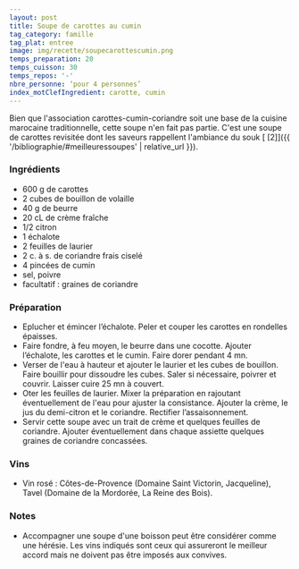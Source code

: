 ```yaml
---
layout: post
title: Soupe de carottes au cumin
tag_category: famille
tag_plat: entree
image: img/recette/soupecarottescumin.png
temps_preparation: 20
temps_cuisson: 30
temps_repos: '-'
nbre_personne: ‘pour 4 personnes’
index_motClefIngredient: carotte, cumin
---
```

Bien que l'association carottes-cumin-coriandre soit une base de la cuisine marocaine traditionnelle, cette soupe n'en fait pas partie. C'est une soupe de carottes revisitée dont les saveurs rappellent l'ambiance du souk [ [2]]({{ '/bibliographie/#meilleuressoupes' | relative_url }}).

### Ingrédients
* 600 g de carottes
* 2 cubes de bouillon de volaille
* 40 g de beurre
* 20 cL de crème fraîche
* 1/2 citron
* 1 échalote
* 2 feuilles de laurier
* 2 c. à s. de coriandre frais ciselé
* 4 pincées de cumin  
* sel, poivre
* facultatif : graines de coriandre

### Préparation
* Eplucher et émincer l’échalote. Peler et couper les carottes en rondelles épaisses.
* Faire fondre, à feu moyen, le beurre dans une cocotte. Ajouter l’échalote, les carottes et le cumin. Faire dorer pendant 4 mn.
* Verser de l'eau à hauteur et ajouter le laurier et les cubes de bouillon. Faire bouillir pour dissoudre les cubes. Saler si nécessaire, poivrer et couvrir. Laisser cuire 25 mn à couvert.
* Oter les feuilles de laurier. Mixer la préparation en rajoutant éventuellement de l'eau pour ajuster la consistance. Ajouter la crème, le jus du demi-citron et le coriandre. Rectifier l’assaisonnement.
* Servir cette soupe avec un trait de crème et quelques feuilles de coriandre. Ajouter éventuellement dans chaque assiette quelques graines de coriandre concassées.

### Vins
* Vin rosé : Côtes-de-Provence (Domaine Saint Victorin, Jacqueline), Tavel (Domaine de la Mordorée, La Reine des Bois).

### Notes
* Accompagner une soupe d'une boisson peut être considérer comme une hérésie. Les vins indiqués sont ceux qui assureront le meilleur accord mais ne doivent pas être imposés aux convives.
